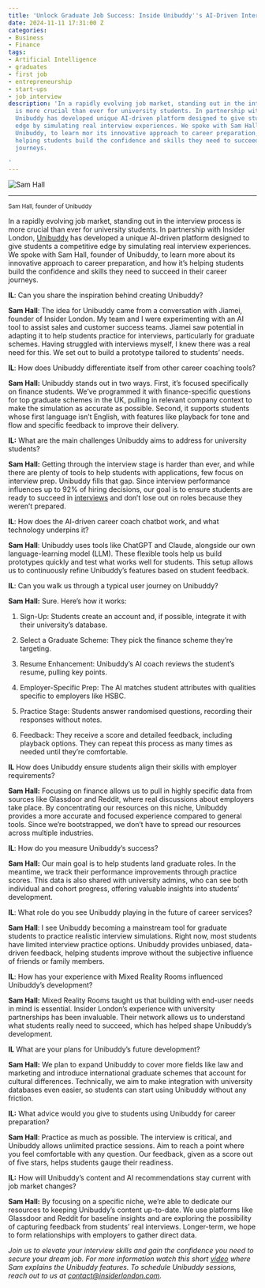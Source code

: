 ```yaml
---
title: 'Unlock Graduate Job Success: Inside Unibuddy''s AI-Driven Interview Prep'
date: 2024-11-11 17:31:00 Z
categories:
- Business
- Finance
tags:
- Artificial Intelligence
- graduates
- first job
- entrepreneurship
- start-ups
- job interview
description: 'In a rapidly evolving job market, standing out in the interview process
  is more crucial than ever for university students. In partnership with Insider London,
  Unibuddy has developed unique AI-driven platform designed to give students a competitive
  edge by simulating real interview experiences. We spoke with Sam Hall, founder of
  Unibuddy, to learn mor its innovative approach to career preparation, and how it’s
  helping students build the confidence and skills they need to succeed in their career
  journeys.

'
---
```


![Sam Hall](/uploads/_20241112_132941.JPG)
<hr>
<small>Sam Hall, founder of Unibuddy</small>

In a rapidly evolving job market, standing out in the interview process is more crucial than ever for university students. In partnership with Insider London, [Unibuddy](https://unibuddy.com) has developed a unique AI-driven platform designed to give students a competitive edge by simulating real interview experiences. We spoke with Sam Hall, founder of Unibuddy, to learn more about its innovative approach to career preparation, and how it’s helping students build the confidence and skills they need to succeed in their career journeys.

**IL**: Can you share the inspiration behind creating Unibuddy?

**Sam Hall**: The idea for Unibuddy came from a conversation with Jiamei, founder of Insider London. My team and I were experimenting with an AI tool to assist sales and customer success teams. Jiamei saw potential in adapting it to help students practice for interviews, particularly for graduate schemes. Having struggled with interviews myself, I knew there was a real need for this. We set out to build a prototype tailored to students’ needs.

**IL**: How does Unibuddy differentiate itself from other career coaching tools?

**Sam Hall:** Unibuddy stands out in two ways. First, it’s focused specifically on finance students. We’ve programmed it with finance-specific questions for top graduate schemes in the UK, pulling in relevant company context to make the simulation as accurate as possible. Second, it supports students whose first language isn’t English, with features like playback for tone and flow and specific feedback to improve their delivery.

**IL:** What are the main challenges Unibuddy aims to address for university students?

**Sam Hall:** Getting through the interview stage is harder than ever, and while there are plenty of tools to help students with applications, few focus on interview prep. Unibuddy fills that gap. Since interview performance influences up to 92% of hiring decisions, our goal is to ensure students are ready to succeed in [interviews](https://www.jobscore.com/articles/interviewing-statistics/) and don’t lose out on roles because they weren’t prepared.

**IL**: How does the AI-driven career coach chatbot work, and what technology underpins it?

**Sam Hall**: Unibuddy uses tools like ChatGPT and Claude, alongside our own language-learning model (LLM). These flexible tools help us build prototypes quickly and test what works well for students. This setup allows us to continuously refine Unibuddy’s features based on student feedback.

**IL**: Can you walk us through a typical user journey on Unibuddy?

**Sam Hall:** Sure. Here’s how it works:

1. Sign-Up: Students create an account and, if possible, integrate it with their university’s database.


2. Select a Graduate Scheme: They pick the finance scheme they’re targeting.


3. Resume Enhancement: Unibuddy’s AI coach reviews the student’s resume, pulling key points.


4. Employer-Specific Prep: The AI matches student attributes with qualities specific to employers like HSBC.


5. Practice Stage: Students answer randomised questions, recording their responses without notes.


6. Feedback: They receive a score and detailed feedback, including playback options. They can repeat this process as many times as needed until they’re comfortable.



**IL** How does Unibuddy ensure students align their skills with employer requirements?

**Sam Hall:** Focusing on finance allows us to pull in highly specific data from sources like Glassdoor and Reddit, where real discussions about employers take place. By concentrating our resources on this niche, Unibuddy provides a more accurate and focused experience compared to general tools. Since we’re bootstrapped, we don’t have to spread our resources across multiple industries.

**IL**: How do you measure Unibuddy’s success?

**Sam Hall:** Our main goal is to help students land graduate roles. In the meantime, we track their performance improvements through practice scores. This data is also shared with university admins, who can see both individual and cohort progress, offering valuable insights into students’ development.

**IL**: What role do you see Unibuddy playing in the future of career services?

**Sam Hall**: I see Unibuddy becoming a mainstream tool for graduate students to practice realistic interview simulations. Right now, most students have limited interview practice options. Unibuddy provides unbiased, data-driven feedback, helping students improve without the subjective influence of friends or family members.

**IL**: How has your experience with Mixed Reality Rooms influenced Unibuddy’s development?

**Sam Hall:** Mixed Reality Rooms taught us that building with end-user needs in mind is essential. Insider London’s experience with university partnerships has been invaluable. Their network allows us to understand what students really need to succeed, which has helped shape Unibuddy’s development.

 **IL** What are your plans for Unibuddy’s future development?

**Sam Hall:** We plan to expand Unibuddy to cover more fields like law and marketing and introduce international graduate schemes that account for cultural differences. Technically, we aim to make integration with university databases even easier, so students can start using Unibuddy without any friction.

**IL:** What advice would you give to students using Unibuddy for career preparation?

**Sam Hall**: Practice as much as possible. The interview is critical, and Unibuddy allows unlimited practice sessions. Aim to reach a point where you feel comfortable with any question. Our feedback, given as a score out of five stars, helps students gauge their readiness.

**IL:** How will Unibuddy’s content and AI recommendations stay current with job market changes?

**Sam Hall:** By focusing on a specific niche, we’re able to dedicate our resources to keeping Unibuddy’s content up-to-date. We use platforms like Glassdoor and Reddit for baseline insights and are exploring the possibility of capturing feedback from students’ real interviews. Longer-term, we hope to form relationships with employers to gather direct data.


*Join us to elevate your interview skills and gain the confidence you need to secure your dream job. For more information watch this short [video](https://unibuddy.carrd.co/) where Sam explains the Unibuddy features. To schedule Unibuddy sessions, reach out to us at [contact@insiderlondon.com](mailto:contact@insiderlondon.com).*

